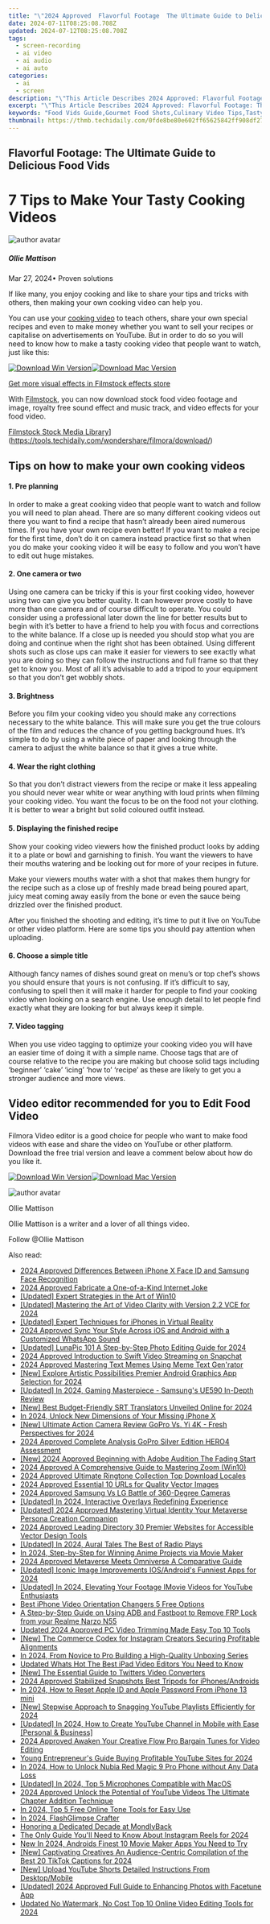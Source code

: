 ```yaml
---
title: "\"2024 Approved  Flavorful Footage  The Ultimate Guide to Delicious Food Vids\""
date: 2024-07-11T08:25:08.708Z
updated: 2024-07-12T08:25:08.708Z
tags: 
  - screen-recording
  - ai video
  - ai audio
  - ai auto
categories: 
  - ai
  - screen
description: "\"This Article Describes 2024 Approved: Flavorful Footage: The Ultimate Guide to Delicious Food Vids\""
excerpt: "\"This Article Describes 2024 Approved: Flavorful Footage: The Ultimate Guide to Delicious Food Vids\""
keywords: "Food Vids Guide,Gourmet Food Shots,Culinary Video Tips,Tasty Cooking Clips,Savory Recipe Videos,Edible Film Tutorial,Flavorful Video Cooking"
thumbnail: https://thmb.techidaily.com/0fde8be80e602ff65625842ff908df27188b320349e0a53c08ea2eca9a5b67ed.jpg
---
```


## Flavorful Footage: The Ultimate Guide to Delicious Food Vids

# 7 Tips to Make Your Tasty Cooking Videos

![author avatar](https://images.wondershare.com/filmora/article-images/ollie-mattison.jpg)

##### Ollie Mattison

 Mar 27, 2024• Proven solutions

If like many, you enjoy cooking and like to share your tips and tricks with others, then making your own cooking video can help you.

You can use your [cooking video](https://tools.techidaily.com/wondershare/filmora/download/) to teach others, share your own special recipes and even to make money whether you want to sell your recipes or capitalise on advertisements on YouTube. But in order to do so you will need to know how to make a tasty cooking video that people want to watch, just like this:

[![Download Win Version](https://images.wondershare.com/filmora/guide/download-btn-win.jpg)](https://tools.techidaily.com/wondershare/filmora/download/)[![Download Mac Version](https://images.wondershare.com/filmora/guide/download-btn-mac.jpg)](https://tools.techidaily.com/wondershare/filmora/download/)

[Get more visual effects in Filmstock effects store](https://tools.techidaily.com/wondershare/filmora/download/)

With [Filmstock](https://tools.techidaily.com/wondershare/filmora/download/), you can now download stock food video footage and image, royalty free sound effect and music track, and video effects for your food video.

[Filmstock Stock Media Library](https://images.wondershare.com/filmora/article-images/Filmstock-stock-media-library-banner.jpg)](https://tools.techidaily.com/wondershare/filmora/download/)

## Tips on how to make your own cooking videos

#### 1\.  Pre planning

In order to make a great cooking video that people want to watch and follow you will need to plan ahead. There are so many different cooking videos out there you want to find a recipe that hasn’t already been aired numerous times. If you have your own recipe even better! If you want to make a recipe for the first time, don’t do it on camera instead practice first so that when you do make your cooking video it will be easy to follow and you won’t have to edit out huge mistakes.

#### 2\.  One camera or two

Using one camera can be tricky if this is your first cooking video, however using two can give you better quality. It can however prove costly to have more than one camera and of course difficult to operate. You could consider using a professional later down the line for better results but to begin with it’s better to have a friend to help you with focus and corrections to the white balance. If a close up is needed you should stop what you are doing and continue when the right shot has been obtained. Using different shots such as close ups can make it easier for viewers to see exactly what you are doing so they can follow the instructions and full frame so that they get to know you. Most of all it’s advisable to add a tripod to your equipment so that you don’t get wobbly shots.

#### 3\.  Brightness

Before you film your cooking video you should make any corrections necessary to the white balance. This will make sure you get the true colours of the film and reduces the chance of you getting background hues. It’s simple to do by using a white piece of paper and looking through the camera to adjust the white balance so that it gives a true white.

#### 4. Wear the right clothing

So that you don’t distract viewers from the recipe or make it less appealing you should never wear white or wear anything with loud prints when filming your cooking video. You want the focus to be on the food not your clothing. It is better to wear a bright but solid coloured outfit instead.

#### 5\.  Displaying the finished recipe

Show your cooking video viewers how the finished product looks by adding it to a plate or bowl and garnishing to finish. You want the viewers to have their mouths watering and be looking out for more of your recipes in future.

Make your viewers mouths water with a shot that makes them hungry for the recipe such as a close up of freshly made bread being poured apart, juicy meat coming away easily from the bone or even the sauce being drizzled over the finished product.

After you finished the shooting and editing, it’s time to put it live on YouTube or other video platform. Here are some tips you should pay attention when uploading.

#### 6. Choose a simple title

Although fancy names of dishes sound great on menu’s or top chef’s shows you should ensure that yours is not confusing. If it’s difficult to say, confusing to spell then it will make it harder for people to find your cooking video when looking on a search engine. Use enough detail to let people find exactly what they are looking for but always keep it simple.

#### 7. Video tagging

When you use video tagging to optimize your cooking video you will have an easier time of doing it with a simple name. Choose tags that are of course relative to the recipe you are making but choose solid tags including ‘beginner’ ‘cake’ ‘icing’ ‘how to’ ‘recipe’ as these are likely to get you a stronger audience and more views.

## Video editor recommended for you to Edit Food Video

Filmora Video editor is a good choice for people who want to make food videos with ease and share the video on YouTube or other platform. Download the free trial version and leave a comment below about how do you like it.

[![Download Win Version](https://images.wondershare.com/filmora/guide/download-btn-win.jpg)](https://tools.techidaily.com/wondershare/filmora/download/)[![Download Mac Version](https://images.wondershare.com/filmora/guide/download-btn-mac.jpg)](https://tools.techidaily.com/wondershare/filmora/download/)

![author avatar](https://images.wondershare.com/filmora/article-images/ollie-mattison.jpg)

Ollie Mattison

Ollie Mattison is a writer and a lover of all things video.

Follow @Ollie Mattison


<ins class="adsbygoogle"
     style="display:block"
     data-ad-format="autorelaxed"
     data-ad-client="ca-pub-7571918770474297"
     data-ad-slot="1223367746"></ins>



<ins class="adsbygoogle"
     style="display:block"
     data-ad-client="ca-pub-7571918770474297"
     data-ad-slot="8358498916"
     data-ad-format="auto"
     data-full-width-responsive="true"></ins>




<span class="atpl-alsoreadstyle">Also read:</span>
<div><ul>
<li><a href="https://article-helps.techidaily.com/2024-approved-differences-between-iphone-x-face-id-and-samsung-face-recognition/"><u>2024 Approved  Differences Between iPhone X Face ID and Samsung Face Recognition</u></a></li>
<li><a href="https://article-helps.techidaily.com/2024-approved-fabricate-a-one-of-a-kind-internet-joke/"><u>2024 Approved  Fabricate a One-of-a-Kind Internet Joke</u></a></li>
<li><a href="https://article-helps.techidaily.com/updated-expert-strategies-in-the-art-of-win10/"><u>[Updated] Expert Strategies in the Art of Win10</u></a></li>
<li><a href="https://article-helps.techidaily.com/updated-mastering-the-art-of-video-clarity-with-version-22-vce-for-2024/"><u>[Updated] Mastering the Art of Video Clarity with Version 2.2 VCE for 2024</u></a></li>
<li><a href="https://article-helps.techidaily.com/updated-expert-techniques-for-iphones-in-virtual-reality/"><u>[Updated] Expert Techniques for iPhones in Virtual Reality</u></a></li>
<li><a href="https://article-helps.techidaily.com/2024-approved-sync-your-style-across-ios-and-android-with-a-customized-whatsapp-sound/"><u>2024 Approved  Sync Your Style Across iOS and Android with a Customized WhatsApp Sound</u></a></li>
<li><a href="https://article-helps.techidaily.com/updated-lunapic-101-a-step-by-step-photo-editing-guide-for-2024/"><u>[Updated] LunaPic 101  A Step-by-Step Photo Editing Guide for 2024</u></a></li>
<li><a href="https://article-helps.techidaily.com/2024-approved-introduction-to-swift-video-streaming-on-snapchat/"><u>2024 Approved  Introduction to Swift Video Streaming on Snapchat</u></a></li>
<li><a href="https://article-helps.techidaily.com/2024-approved-mastering-text-memes-using-meme-text-genrator/"><u>2024 Approved  Mastering Text Memes  Using Meme Text Gen'rator</u></a></li>
<li><a href="https://article-helps.techidaily.com/new-explore-artistic-possibilities-premier-android-graphics-app-selection-for-2024/"><u>[New] Explore Artistic Possibilities  Premier Android Graphics App Selection for 2024</u></a></li>
<li><a href="https://article-helps.techidaily.com/updated-in-2024-gaming-masterpiece-samsungs-ue590-in-depth-review/"><u>[Updated] In 2024, Gaming Masterpiece - Samsung's UE590 In-Depth Review</u></a></li>
<li><a href="https://article-helps.techidaily.com/new-best-budget-friendly-srt-translators-unveiled-online-for-2024/"><u>[New] Best Budget-Friendly SRT Translators Unveiled Online for 2024</u></a></li>
<li><a href="https://article-helps.techidaily.com/in-2024-unlock-new-dimensions-of-your-missing-iphone-x/"><u>In 2024, Unlock New Dimensions of Your Missing iPhone X</u></a></li>
<li><a href="https://article-helps.techidaily.com/new-ultimate-action-camera-review-gopro-vs-yi-4k-fresh-perspectives-for-2024/"><u>[New] Ultimate Action Camera Review  GoPro Vs. Yi 4K - Fresh Perspectives for 2024</u></a></li>
<li><a href="https://article-helps.techidaily.com/2024-approved-complete-analysis-gopro-silver-edition-hero4-assessment/"><u>2024 Approved  Complete Analysis  GoPro Silver Edition HERO4 Assessment</u></a></li>
<li><a href="https://article-helps.techidaily.com/new-2024-approved-beginning-with-adobe-audition-the-fading-start/"><u>[New] 2024 Approved  Beginning with Adobe Audition  The Fading Start</u></a></li>
<li><a href="https://article-helps.techidaily.com/2024-approved-a-comprehensive-guide-to-mastering-zoom-win10/"><u>2024 Approved  A Comprehensive Guide to Mastering Zoom (Win10)</u></a></li>
<li><a href="https://article-helps.techidaily.com/2024-approved-ultimate-ringtone-collection-top-download-locales/"><u>2024 Approved  Ultimate Ringtone Collection  Top Download Locales</u></a></li>
<li><a href="https://article-helps.techidaily.com/2024-approved-essential-10-urls-for-quality-vector-images/"><u>2024 Approved  Essential 10 URLs for Quality Vector Images</u></a></li>
<li><a href="https://article-helps.techidaily.com/2024-approved-samsung-vs-lg-battle-of-360-degree-cameras/"><u>2024 Approved  Samsung Vs LG  Battle of 360-Degree Cameras</u></a></li>
<li><a href="https://article-helps.techidaily.com/updated-in-2024-interactive-overlays-redefining-experience/"><u>[Updated] In 2024, Interactive Overlays Redefining Experience</u></a></li>
<li><a href="https://article-helps.techidaily.com/updated-2024-approved-mastering-virtual-identity-your-metaverse-persona-creation-companion/"><u>[Updated] 2024 Approved  Mastering Virtual Identity  Your Metaverse Persona Creation Companion</u></a></li>
<li><a href="https://article-helps.techidaily.com/2024-approved-leading-directory-30-premier-websites-for-accessible-vector-design-tools/"><u>2024 Approved  Leading Directory  30 Premier Websites for Accessible Vector Design Tools</u></a></li>
<li><a href="https://article-helps.techidaily.com/updated-in-2024-aural-tales-the-best-of-radio-plays/"><u>[Updated] In 2024, Aural Tales  The Best of Radio Plays</u></a></li>
<li><a href="https://article-helps.techidaily.com/in-2024-step-by-step-for-winning-anime-projects-via-movie-maker/"><u>In 2024, Step-by-Step for Winning Anime Projects via Movie Maker</u></a></li>
<li><a href="https://article-helps.techidaily.com/2024-approved-metaverse-meets-omniverse-a-comparative-guide/"><u>2024 Approved  Metaverse Meets Omniverse  A Comparative Guide</u></a></li>
<li><a href="https://article-helps.techidaily.com/updated-iconic-image-improvements-iosandroids-funniest-apps-for-2024/"><u>[Updated] Iconic Image Improvements  IOS/Android's Funniest Apps for 2024</u></a></li>
<li><a href="https://facebook-video-footage.techidaily.com/updated-in-2024-elevating-your-footage-imovie-videos-for-youtube-enthusiasts/"><u>[Updated] In 2024, Elevating Your Footage  IMovie Videos for YouTube Enthusiasts</u></a></li>
<li><a href="https://ai-vdieo-software.techidaily.com/best-iphone-video-orientation-changers-5-free-options/"><u>Best iPhone Video Orientation Changers 5 Free Options</u></a></li>
<li><a href="https://bypass-frp.techidaily.com/a-step-by-step-guide-on-using-adb-and-fastboot-to-remove-frp-lock-from-your-realme-narzo-n55-by-drfone-android/"><u>A Step-by-Step Guide on Using ADB and Fastboot to Remove FRP Lock from your Realme Narzo N55</u></a></li>
<li><a href="https://video-creation-software.techidaily.com/updated-2024-approved-pc-video-trimming-made-easy-top-10-tools/"><u>Updated 2024 Approved PC Video Trimming Made Easy Top 10 Tools</u></a></li>
<li><a href="https://instagram-videos.techidaily.com/new-the-commerce-codex-for-instagram-creators-securing-profitable-alignments/"><u>[New] The Commerce Codex for Instagram Creators  Securing Profitable Alignments</u></a></li>
<li><a href="https://youtube-help.techidaily.com/in-2024-from-novice-to-pro-building-a-high-quality-unboxing-series/"><u>In 2024, From Novice to Pro  Building a High-Quality Unboxing Series</u></a></li>
<li><a href="https://ai-video-tools.techidaily.com/updated-whats-hot-the-best-ipad-video-editors-you-need-to-know/"><u>Updated Whats Hot The Best iPad Video Editors You Need to Know</u></a></li>
<li><a href="https://some-guidance.techidaily.com/new-the-essential-guide-to-twitters-video-converters/"><u>[New] The Essential Guide to Twitters Video Converters</u></a></li>
<li><a href="https://extra-guidance.techidaily.com/2024-approved-stabilized-snapshots-best-tripods-for-iphonesandroids/"><u>2024 Approved  Stabilized Snapshots  Best Tripods for iPhones/Androids</u></a></li>
<li><a href="https://apple-account.techidaily.com/in-2024-how-to-reset-apple-id-and-apple-password-from-iphone-13-mini-by-drfone-ios/"><u>In 2024, How to Reset Apple ID and Apple Password From iPhone 13 mini</u></a></li>
<li><a href="https://youtube-lab.techidaily.com/tepwise-approach-to-snagging-youtube-playlists-efficiently-for-2024/"><u>[New] Stepwise Approach to Snagging YouTube Playlists Efficiently for 2024</u></a></li>
<li><a href="https://eaxpv-info.techidaily.com/updated-in-2024-how-to-create-youtube-channel-in-mobile-with-ease-personal-and-business/"><u>[Updated] In 2024, How to Create YouTube Channel in Mobile with Ease [Personal & Business]</u></a></li>
<li><a href="https://audio-shaping.techidaily.com/2024-approved-awaken-your-creative-flow-pro-bargain-tunes-for-video-editing/"><u>2024 Approved Awaken Your Creative Flow Pro Bargain Tunes for Video Editing</u></a></li>
<li><a href="https://facebook-video-footage.techidaily.com/young-entrepreneurs-guide-buying-profitable-youtube-sites-for-2024/"><u>Young Entrepreneur's Guide  Buying Profitable YouTube Sites for 2024</u></a></li>
<li><a href="https://easy-unlock-android.techidaily.com/in-2024-how-to-unlock-nubia-red-magic-9-pro-phone-without-any-data-loss-by-drfone-android/"><u>In 2024, How to Unlock Nubia Red Magic 9 Pro Phone without Any Data Loss</u></a></li>
<li><a href="https://screen-recording.techidaily.com/updated-in-2024-top-5-microphones-compatible-with-macos/"><u>[Updated] In 2024, Top 5 Microphones Compatible with MacOS</u></a></li>
<li><a href="https://youtube-stream.techidaily.com/2024-approved-unlock-the-potential-of-youtube-videos-the-ultimate-chapter-addition-technique/"><u>2024 Approved  Unlock the Potential of YouTube Videos  The Ultimate Chapter Addition Technique</u></a></li>
<li><a href="https://smart-video-creator.techidaily.com/in-2024-top-5-free-online-tone-tools-for-easy-use/"><u>In 2024, Top 5 Free Online Tone Tools for Easy Use</u></a></li>
<li><a href="https://youtube-stream.techidaily.com/in-2024-flashglimpse-crafter/"><u>In 2024, FlashGlimpse Crafter</u></a></li>
<li><a href="https://mondly-stories.techidaily.com/honoring-a-dedicated-decade-at-mondlyback/"><u>Honoring a Dedicated Decade at MondlyBack</u></a></li>
<li><a href="https://instagram-videos.techidaily.com/the-only-guide-youll-need-to-know-about-instagram-reels-for-2024/"><u>The Only Guide You'll Need to Know About Instagram Reels for 2024</u></a></li>
<li><a href="https://smart-video-editing.techidaily.com/new-in-2024-androids-finest-10-movie-maker-apps-you-need-to-try/"><u>New In 2024, Androids Finest 10 Movie Maker Apps You Need to Try</u></a></li>
<li><a href="https://tiktok-video-recordings.techidaily.com/new-captivating-creatives-an-audience-centric-compilation-of-the-best-20-tiktok-captions-for-2024/"><u>[New] Captivating Creatives  An Audience-Centric Compilation of the Best 20 TikTok Captions for 2024</u></a></li>
<li><a href="https://facebook-record-videos.techidaily.com/new-upload-youtube-shorts-detailed-instructions-from-desktopmobile/"><u>[New] Upload YouTube Shorts  Detailed Instructions From Desktop/Mobile</u></a></li>
<li><a href="https://vp-tips.techidaily.com/updated-2024-approved-full-guide-to-enhancing-photos-with-facetune-app/"><u>[Updated] 2024 Approved  Full Guide to Enhancing Photos with Facetune App</u></a></li>
<li><a href="https://ai-driven-video-production.techidaily.com/updated-no-watermark-no-cost-top-10-online-video-editing-tools-for-2024/"><u>Updated No Watermark, No Cost Top 10 Online Video Editing Tools for 2024</u></a></li>
</ul></div>
